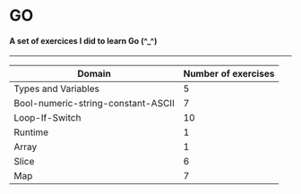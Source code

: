 # GO
#### A set of exercices I did to learn Go (^_^)
------------------
|Domain |Number of exercises|
|-------|:-----------------|
|Types and Variables|5|
|Bool-numeric-string-constant-ASCII|7|
|Loop-If-Switch|10|
|Runtime|1|
|Array|1|
|Slice|6|
|Map|7|
